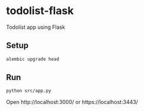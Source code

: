 # todolist-flask
Todolist app using Flask

## Setup

```bash
alembic upgrade head
```

## Run

```bash
python src/app.py
```

Open http://localhost:3000/ or https://localhost:3443/
